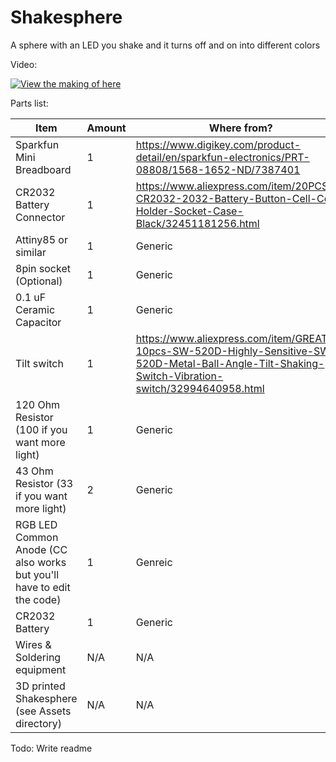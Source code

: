 # Shakesphere
A sphere with an LED you shake and it turns off and on into different colors

Video:

[![View the making of here](https://img.youtube.com/vi/So-5wrXYYBQ/0.jpg)](https://www.youtube.com/watch?v=So-5wrXYYBQ)

Parts list:

| Item | Amount | Where from? |
|---|---|---|
| Sparkfun Mini Breadboard | 1 | https://www.digikey.com/product-detail/en/sparkfun-electronics/PRT-08808/1568-1652-ND/7387401 |
| CR2032 Battery Connector | 1 | https://www.aliexpress.com/item/20PCS-CR2032-2032-Battery-Button-Cell-Coin-Holder-Socket-Case-Black/32451181256.html |
| Attiny85 or similar | 1 | Generic |
| 8pin socket (Optional) | 1 | Generic |
| 0.1 uF Ceramic Capacitor | 1 | Generic |
| Tilt switch | 1 | https://www.aliexpress.com/item/GREATZT-10pcs-SW-520D-Highly-Sensitive-SW-520D-Metal-Ball-Angle-Tilt-Shaking-Switch-Vibration-switch/32994640958.html |
| 120 Ohm Resistor (100 if you want more light) | 1 | Generic |
| 43 Ohm Resistor (33 if you want more light) | 2 | Generic |
| RGB LED Common Anode (CC also works but you'll have to edit the code) | 1 | Genreic |
| CR2032 Battery | 1 | Generic |
| Wires & Soldering equipment | N/A | N/A |
| 3D printed Shakesphere (see Assets directory) | N/A | N/A |

Todo: Write readme
